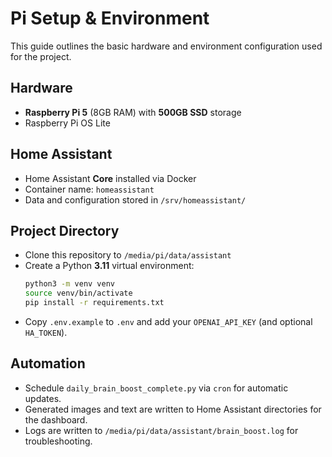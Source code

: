 # Pi Setup & Environment

This guide outlines the basic hardware and environment configuration used for the project.

## Hardware
- **Raspberry Pi 5** (8GB RAM) with **500GB SSD** storage
- Raspberry Pi OS Lite

## Home Assistant
- Home Assistant **Core** installed via Docker
- Container name: `homeassistant`
- Data and configuration stored in `/srv/homeassistant/`

## Project Directory
- Clone this repository to `/media/pi/data/assistant`
- Create a Python **3.11** virtual environment:
  ```bash
  python3 -m venv venv
  source venv/bin/activate
  pip install -r requirements.txt
  ```
- Copy `.env.example` to `.env` and add your `OPENAI_API_KEY` (and optional `HA_TOKEN`).

## Automation
- Schedule `daily_brain_boost_complete.py` via `cron` for automatic updates.
- Generated images and text are written to Home Assistant directories for the dashboard.
- Logs are written to `/media/pi/data/assistant/brain_boost.log` for troubleshooting.
